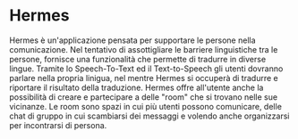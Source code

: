 # Hermes
Hermes è un'applicazione pensata per supportare le persone nella comunicazione. Nel tentativo di assottigliare le barriere linguistiche tra le persone, fornisce una funzionalità che permette di tradurre in diverse lingue. Tramite lo Speech-To-Text ed il Text-to-Speech gli utenti dovranno parlare nella propria linigua, nel mentre Hermes si occuperà di tradurre e riportare il risultato della traduzione.
Hermes offre all'utente anche la possibilità di creare e partecipare a delle "room" che si trovano nelle sue vicinanze. Le room sono spazi in cui più utenti possono comunicare, delle chat di gruppo in cui scambiarsi dei messaggi e volendo anche organizzarsi per incontrarsi di persona.